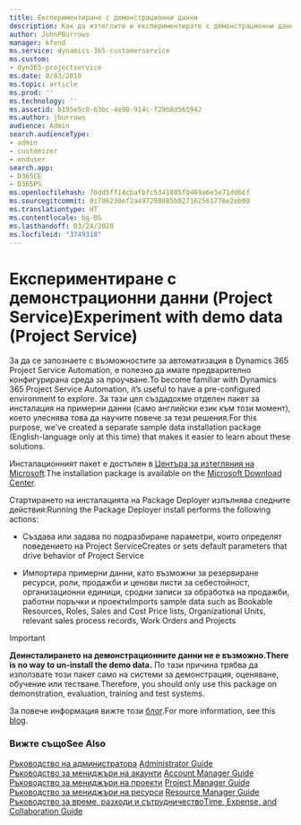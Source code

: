 ```yaml
---
title: Експериментиране с демонстрационни данни
description: Как да изтеглите и експериментирате с демонстрационни данни за Project Service Automation.
author: JohnPBurrows
manager: kfend
ms.service: dynamics-365-customerservice
ms.custom:
- dyn365-projectservice
ms.date: 8/03/2018
ms.topic: article
ms.prod: ''
ms.technology: ''
ms.assetid: b195e5c8-63bc-4e90-914c-f29b8d565942
ms.author: jburrows
audience: Admin
search.audienceType:
- admin
- customizer
- enduser
search.app:
- D365CE
- D365PS
ms.openlocfilehash: 76dd5ff14cbafbfc5341885f0469a6e3e71dd66f
ms.sourcegitcommit: 8c786230ef2a497280885b827162561776e2eb00
ms.translationtype: HT
ms.contentlocale: bg-BG
ms.lasthandoff: 03/24/2020
ms.locfileid: "3749318"
---
```

# <a name="experiment-with-demo-data-project-service"></a><span data-ttu-id="f775f-103">Експериментиране с демонстрационни данни (Project Service)</span><span class="sxs-lookup"><span data-stu-id="f775f-103">Experiment with demo data (Project Service)</span></span>

<span data-ttu-id="f775f-104">За да се запознаете с възможностите за автоматизация в Dynamics 365 Project Service Automation, е полезно да имате предварително конфигурирана среда за проучване.</span><span class="sxs-lookup"><span data-stu-id="f775f-104">To become familiar with Dynamics 365 Project Service Automation, it’s useful to have a pre-configured environment to explore.</span></span> <span data-ttu-id="f775f-105">За тази цел създадохме отделен пакет за инсталация на примерни данни (само английски език към този момент), което улеснява това да научите повече за тези решения.</span><span class="sxs-lookup"><span data-stu-id="f775f-105">For this purpose, we’ve created a separate sample data installation package (English-language only at this time) that makes it easier to learn about these solutions.</span></span> 

<span data-ttu-id="f775f-106">Инсталационният пакет е достъпен в [Центъра за изтегляния на Microsoft](https://go.microsoft.com/fwlink/?linkid=859966).</span><span class="sxs-lookup"><span data-stu-id="f775f-106">The installation package is available on the [Microsoft Download Center](https://go.microsoft.com/fwlink/?linkid=859966).</span></span>  

<span data-ttu-id="f775f-107">Стартирането на инсталацията на Package Deployer изпълнява следните действия:</span><span class="sxs-lookup"><span data-stu-id="f775f-107">Running the Package Deployer install performs the following actions:</span></span> 
  
-   <span data-ttu-id="f775f-108">Създава или задава по подразбиране параметри, които определят поведението на Project Service</span><span class="sxs-lookup"><span data-stu-id="f775f-108">Creates or sets default parameters that drive behavior of Project Service</span></span>  
  
-   <span data-ttu-id="f775f-109">Импортира примерни данни, като възможни за резервиране ресурси, роли, продажби и ценови листи за себестойност, организационни единици, сродни записи за обработка на продажби, работни поръчки и проекти</span><span class="sxs-lookup"><span data-stu-id="f775f-109">Imports sample data such as Bookable Resources, Roles, Sales and Cost Price lists, Organizational Units, relevant sales process records, Work Orders and Projects</span></span>    
  
> [!IMPORTANT]
> <span data-ttu-id="f775f-110">**Деинсталирането на демонстрационните данни не е възможно.**</span><span class="sxs-lookup"><span data-stu-id="f775f-110">**There is no way to un-install the demo data.**</span></span> <span data-ttu-id="f775f-111">По тази причина трябва да използвате този пакет само на системи за демонстрация, оценяване, обучение или тестване.</span><span class="sxs-lookup"><span data-stu-id="f775f-111">Therefore, you should only use this package on demonstration, evaluation, training and test systems.</span></span>

<span data-ttu-id="f775f-112">За повече информация вижте този [блог](https://blogs.msdn.microsoft.com/crm/2017/10/24/microsoft-dynamics-365-for-field-service-and-project-service-automation-sample-data).</span><span class="sxs-lookup"><span data-stu-id="f775f-112">For more information, see this [blog](https://blogs.msdn.microsoft.com/crm/2017/10/24/microsoft-dynamics-365-for-field-service-and-project-service-automation-sample-data).</span></span>





  
### <a name="see-also"></a><span data-ttu-id="f775f-113">Вижте също</span><span class="sxs-lookup"><span data-stu-id="f775f-113">See Also</span></span>  
 <span data-ttu-id="f775f-114">[Ръководство на администратора](../project-service/admin-guide.md) </span><span class="sxs-lookup"><span data-stu-id="f775f-114">[Administrator Guide](../project-service/admin-guide.md) </span></span>  
 <span data-ttu-id="f775f-115">[Ръководство за мениджъри на акаунти](../project-service/account-manager-guide.md) </span><span class="sxs-lookup"><span data-stu-id="f775f-115">[Account Manager Guide](../project-service/account-manager-guide.md) </span></span>  
 <span data-ttu-id="f775f-116">[Ръководство за мениджъри на проекти](../project-service/project-manager-guide.md) </span><span class="sxs-lookup"><span data-stu-id="f775f-116">[Project Manager Guide](../project-service/project-manager-guide.md) </span></span>  
 <span data-ttu-id="f775f-117">[Ръководство за мениджъри на ресурси](../project-service/resource-manager-guide.md) </span><span class="sxs-lookup"><span data-stu-id="f775f-117">[Resource Manager Guide](../project-service/resource-manager-guide.md) </span></span>  
 [<span data-ttu-id="f775f-118">Ръководство за време, разходи и сътрудничество</span><span class="sxs-lookup"><span data-stu-id="f775f-118">Time, Expense, and Collaboration Guide</span></span>](../project-service/time-expense-collaboration-guide.md)

